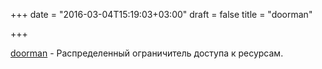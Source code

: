 +++
date = "2016-03-04T15:19:03+03:00"
draft = false
title = "doorman"

+++

<p><a href="https://github.com/youtube/doorman">doorman</a>&nbsp;- Распределенный ограничитель доступа к ресурсам.</p>

